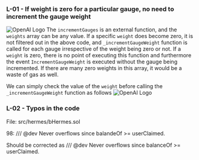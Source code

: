 ### L-01 - If weight is zero for a particular gauge, no need to increment the gauge weight

![OpenAI Logo](https://i.ibb.co/FX7FLW1/Screenshot-2023-06-26-at-20-07-47.png=2x)
The `incrementGauges` is an external function, and the `weights` array can be any value. If a specific `weight` does become zero, it is not filtered out in the above code, and `_incrementGaugeWeight` function is called for each gauge irrespective of the weight being zero or not. If a `weight` is zero, there is no point of executing this function and furthermore the event `IncrementGaugeWeight` is executed without the gauge being incremented. If there are many zero weights in this array, it would be a waste of gas as well.

We can simply check the value of the `weight` before calling the `_incrementGaugeWeight` function as follows
![OpenAI Logo](https://i.ibb.co/X3TYFMF/Screenshot-2023-06-27-at-22-49-05.png)

### L-02 - Typos in the code

File: src/hermes/bHermes.sol

98:         /// @dev Never overflows since balandeOf >= userClaimed.

Should be corrected as
           /// @dev Never overflows since balanceOf >= userClaimed.